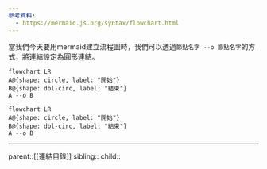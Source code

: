 ```yaml
---
參考資料:
  - https://mermaid.js.org/syntax/flowchart.html
---
```

當我們今天要用mermaid建立流程圖時，我們可以透過`節點名字 --o 節點名字`的方式，將連結設定為圓形連結。
```Mermaid
flowchart LR
A@{shape: circle, label: "開始"}
B@{shape: dbl-circ, label: "結束"}
A --o B
```
```mermaid
flowchart LR
A@{shape: circle, label: "開始"}
B@{shape: dbl-circ, label: "結束"}
A --o B
```
- - -
parent::[[連結目錄]]
sibling::
child::